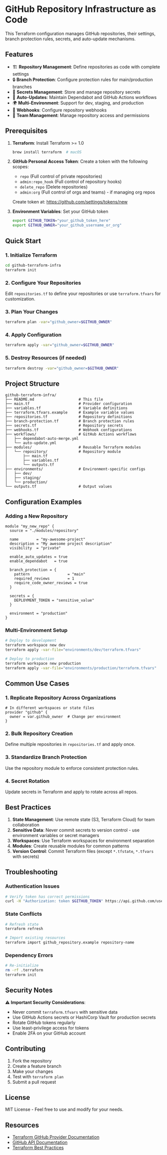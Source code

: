 # GitHub Repository Infrastructure as Code

This Terraform configuration manages GitHub repositories, their settings, branch protection rules, secrets, and auto-update mechanisms.

## Features

- 🏗️ **Repository Management**: Define repositories as code with complete settings
- 🔒 **Branch Protection**: Configure protection rules for main/production branches
- 🔐 **Secrets Management**: Store and manage repository secrets
- 🔄 **Auto-Updates**: Maintain Dependabot and GitHub Actions workflows
- 🌍 **Multi-Environment**: Support for dev, staging, and production
- 🎯 **Webhooks**: Configure repository webhooks
- 👥 **Team Management**: Manage repository access and permissions

## Prerequisites

1. **Terraform**: Install Terraform >= 1.0
   ```bash
   brew install terraform  # macOS
   ```

2. **GitHub Personal Access Token**: Create a token with the following scopes:
   - `repo` (Full control of private repositories)
   - `admin:repo_hook` (Full control of repository hooks)
   - `delete_repo` (Delete repositories)
   - `admin:org` (Full control of orgs and teams) - if managing org repos

   Create token at: https://github.com/settings/tokens/new

3. **Environment Variables**: Set your GitHub token
   ```bash
   export GITHUB_TOKEN="your_github_token_here"
   export GITHUB_OWNER="your_github_username_or_org"
   ```

## Quick Start

### 1. Initialize Terraform
```bash
cd github-terraform-infra
terraform init
```

### 2. Configure Your Repositories
Edit `repositories.tf` to define your repositories or use `terraform.tfvars` for customization.

### 3. Plan Your Changes
```bash
terraform plan -var="github_owner=$GITHUB_OWNER"
```

### 4. Apply Configuration
```bash
terraform apply -var="github_owner=$GITHUB_OWNER"
```

### 5. Destroy Resources (if needed)
```bash
terraform destroy -var="github_owner=$GITHUB_OWNER"
```

## Project Structure

```
github-terraform-infra/
├── README.md                    # This file
├── main.tf                      # Provider configuration
├── variables.tf                 # Variable definitions
├── terraform.tfvars.example     # Example variable values
├── repositories.tf              # Repository definitions
├── branch-protection.tf         # Branch protection rules
├── secrets.tf                   # Repository secrets
├── webhooks.tf                  # Webhook configurations
├── workflows/                   # GitHub Actions workflows
│   ├── dependabot-auto-merge.yml
│   └── auto-update.yml
├── modules/                     # Reusable Terraform modules
│   └── repository/              # Repository module
│       ├── main.tf
│       ├── variables.tf
│       └── outputs.tf
├── environments/                # Environment-specific configs
│   ├── dev/
│   ├── staging/
│   └── production/
└── outputs.tf                   # Output values

```

## Configuration Examples

### Adding a New Repository

```hcl
module "my_new_repo" {
  source = "./modules/repository"
  
  name        = "my-awesome-project"
  description = "My awesome project description"
  visibility  = "private"
  
  enable_auto_updates = true
  enable_dependabot   = true
  
  branch_protection = {
    pattern                 = "main"
    required_reviews        = 1
    require_code_owner_reviews = true
  }
  
  secrets = {
    DEPLOYMENT_TOKEN = "sensitive_value"
  }
  
  environment = "production"
}
```

### Multi-Environment Setup

```bash
# Deploy to development
terraform workspace new dev
terraform apply -var-file="environments/dev/terraform.tfvars"

# Deploy to production
terraform workspace new production
terraform apply -var-file="environments/production/terraform.tfvars"
```

## Common Use Cases

### 1. Replicate Repository Across Organizations
```hcl
# In different workspaces or state files
provider "github" {
  owner = var.github_owner  # Change per environment
}
```

### 2. Bulk Repository Creation
Define multiple repositories in `repositories.tf` and apply once.

### 3. Standardize Branch Protection
Use the repository module to enforce consistent protection rules.

### 4. Secret Rotation
Update secrets in Terraform and apply to rotate across all repos.

## Best Practices

1. **State Management**: Use remote state (S3, Terraform Cloud) for team collaboration
2. **Sensitive Data**: Never commit secrets to version control - use environment variables or secret managers
3. **Workspaces**: Use Terraform workspaces for environment separation
4. **Modules**: Create reusable modules for common patterns
5. **Version Control**: Commit Terraform files (except `*.tfstate`, `*.tfvars` with secrets)

## Troubleshooting

### Authentication Issues
```bash
# Verify token has correct permissions
curl -H "Authorization: token $GITHUB_TOKEN" https://api.github.com/user
```

### State Conflicts
```bash
# Refresh state
terraform refresh

# Import existing resources
terraform import github_repository.example repository-name
```

### Dependency Errors
```bash
# Re-initialize
rm -rf .terraform
terraform init
```

## Security Notes

⚠️ **Important Security Considerations**:
- Never commit `terraform.tfvars` with sensitive data
- Use GitHub Actions secrets or HashiCorp Vault for production secrets
- Rotate GitHub tokens regularly
- Use least-privilege access for tokens
- Enable 2FA on your GitHub account

## Contributing

1. Fork the repository
2. Create a feature branch
3. Make your changes
4. Test with `terraform plan`
5. Submit a pull request

## License

MIT License - Feel free to use and modify for your needs.

## Resources

- [Terraform GitHub Provider Documentation](https://registry.terraform.io/providers/integrations/github/latest/docs)
- [GitHub API Documentation](https://docs.github.com/en/rest)
- [Terraform Best Practices](https://www.terraform.io/docs/cloud/guides/recommended-practices/index.html)
